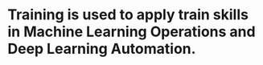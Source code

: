# Training is used to apply train skills in Machine Learning Operations and Deep Learning Automation.
